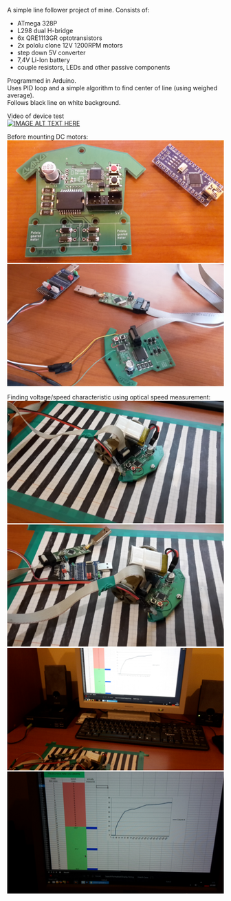A simple line follower project of mine.
Consists of:
 * ATmega 328P  
 * L298 dual H-bridge  
 * 6x QRE1113GR optotransistors  
 * 2x pololu clone 12V 1200RPM motors  
 * step down 5V converter  
 * 7,4V Li-Ion battery  
 * couple resistors, LEDs and other passive components  

Programmed in Arduino.  
Uses PID loop and a simple algorithm to find center of line (using weighed average).  
Follows black line on white background.  

Video of device test  
[![IMAGE ALT TEXT HERE](https://img.youtube.com/vi/-RvJ9BSbzys/0.jpg)](https://www.youtube.com/watch?v=-RvJ9BSbzys) 

Before mounting DC motors:  
![image missing](making%20of/before-mounting-motors.jpg)  
![image missing](making%20of/before-mounting-motors-debug.jpg)  

Finding voltage/speed characteristic using optical speed measurement:  
![image missing](making%20of/testing.jpg)  
![image missing](making%20of/testing2.jpg)  
![image missing](making%20of/spreadsheet2.jpg)  
![image missing](making%20of/spreadsheet.jpg)  


